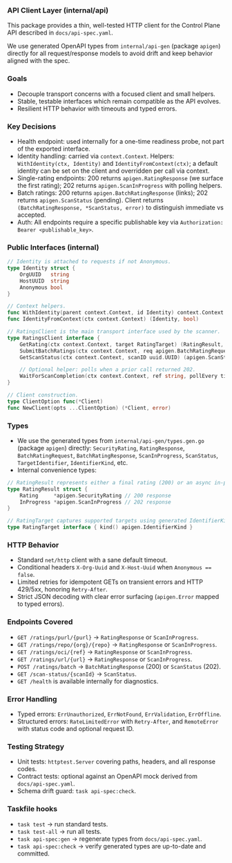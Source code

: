  ### API Client Layer (internal/api)

This package provides a thin, well-tested HTTP client for the Control Plane API described in `docs/api-spec.yaml`.

We use generated OpenAPI types from `internal/api-gen` (package `apigen`) directly for all request/response models to avoid drift and keep behavior aligned with the spec.

### Goals
- Decouple transport concerns with a focused client and small helpers.
- Stable, testable interfaces which remain compatible as the API evolves.
- Resilient HTTP behavior with timeouts and typed errors.

### Key Decisions
- Health endpoint: used internally for a one-time readiness probe, not part of the exported interface.
- Identity handling: carried via `context.Context`. Helpers: `WithIdentity(ctx, Identity)` and `IdentityFromContext(ctx)`; a default identity can be set on the client and overridden per call via context.
- Single-rating endpoints: 200 returns `apigen.RatingResponse` (we surface the first rating); 202 returns `apigen.ScanInProgress` with polling helpers.
- Batch ratings: 200 returns `apigen.BatchRatingResponse` (links); 202 returns `apigen.ScanStatus` (pending). Client returns `(BatchRatingResponse, *ScanStatus, error)` to distinguish immediate vs accepted.
- Auth: All endpoints require a specific publishable key via `Authorization: Bearer <publishable_key>`.

### Public Interfaces (internal)
```go
// Identity is attached to requests if not Anonymous.
type Identity struct {
    OrgUUID   string
    HostUUID  string
    Anonymous bool
}

// Context helpers.
func WithIdentity(parent context.Context, id Identity) context.Context
func IdentityFromContext(ctx context.Context) (Identity, bool)

// RatingsClient is the main transport interface used by the scanner.
type RatingsClient interface {
    GetRating(ctx context.Context, target RatingTarget) (RatingResult, error)
    SubmitBatchRatings(ctx context.Context, req apigen.BatchRatingRequest) (apigen.BatchRatingResponse, *apigen.ScanStatus, error)
    GetScanStatus(ctx context.Context, scanID uuid.UUID) (apigen.ScanStatus, error)

    // Optional helper: polls when a prior call returned 202.
    WaitForScanCompletion(ctx context.Context, ref string, pollEvery time.Duration) ([]apigen.SecurityRating, error)
}

// Client construction.
type ClientOption func(*Client)
func NewClient(opts ...ClientOption) (*Client, error)
```

### Types
- We use the generated types from `internal/api-gen/types.gen.go` (package `apigen`) directly: `SecurityRating`, `RatingResponse`, `BatchRatingRequest`, `BatchRatingResponse`, `ScanInProgress`, `ScanStatus`, `TargetIdentifier`, `IdentifierKind`, etc.
- Internal convenience types:
```go
// RatingResult represents either a final rating (200) or an async in-progress response (202).
type RatingResult struct {
    Rating     *apigen.SecurityRating // 200 response
    InProgress *apigen.ScanInProgress // 202 response
}

// RatingTarget captures supported targets using generated IdentifierKind.
type RatingTarget interface { kind() apigen.IdentifierKind }
```

### HTTP Behavior
- Standard `net/http` client with a sane default timeout.
- Conditional headers `X-Org-Uuid` and `X-Host-Uuid` when `Anonymous == false`.
- Limited retries for idempotent GETs on transient errors and HTTP 429/5xx, honoring `Retry-After`.
- Strict JSON decoding with clear error surfacing (`apigen.Error` mapped to typed errors).

### Endpoints Covered
- `GET /ratings/purl/{purl}` → `RatingResponse` or `ScanInProgress`.
- `GET /ratings/repo/{org}/{repo}` → `RatingResponse` or `ScanInProgress`.
- `GET /ratings/oci/{ref}` → `RatingResponse` or `ScanInProgress`.
- `GET /ratings/url/{url}` → `RatingResponse` or `ScanInProgress`.
- `POST /ratings/batch` → `BatchRatingResponse` (200) or `ScanStatus` (202).
- `GET /scan-status/{scanId}` → `ScanStatus`.
- `GET /health` is available internally for diagnostics.

### Error Handling
- Typed errors: `ErrUnauthorized`, `ErrNotFound`, `ErrValidation`, `ErrOffline`.
- Structured errors: `RateLimitedError` with `Retry-After`, and `RemoteError` with status code and optional request ID.

### Testing Strategy
- Unit tests: `httptest.Server` covering paths, headers, and all response codes.
- Contract tests: optional against an OpenAPI mock derived from `docs/api-spec.yaml`.
- Schema drift guard: `task api-spec:check`.

### Taskfile hooks
- `task test` → run standard tests.
- `task test-all` → run all tests.
- `task api-spec:gen` → regenerate types from `docs/api-spec.yaml`.
- `task api-spec:check` → verify generated types are up-to-date and committed.
